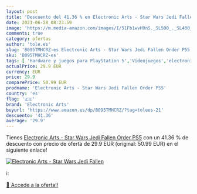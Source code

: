 ```yaml
---
layout: post
title: 'Descuento del 41.36 % en Electronic Arts - Star Wars Jedi Fallen '
date: 2021-06-28 08:23:59
image: 'https://m.media-amazon.com/images/I/51Fb1wvH9nS._SL500_._SL400_.jpg'
comments: true
category: ofertas
author: 'tole.es'
slug: 'B095TMHCRZ-es Electronic Arts - Star Wars Jedi Fallen Order PS5'
sku: 'B095TMHCRZ-es'
tags: [ 'Hardware y juegos para PlayStation 5','Videojuegos','electronic arts','ps5', ]
actualPrice: 29.9 EUR
currency: EUR
price: 29.9
comparePrice: 50.99 EUR
prodname: 'Electronic Arts - Star Wars Jedi Fallen Order PS5'
country: 'es'
flag: '🇪🇸'
brand: 'Electronic Arts'
buyurl: 'https://www.amazon.es/dp/B095TMHCRZ/?tag=tolees-21'
descuento: '41.36'
average: '29.9'
---
```


Tienes [Electronic Arts - Star Wars Jedi Fallen Order PS5](https://www.amazon.es/dp/B095TMHCRZ/?tag=tolees-21) con un 41.36 % de descuento con precio de oferta de 29.9 EUR (original: 50.99 EUR) en el siguiente enlace!

[![Electronic Arts - Star Wars Jedi Fallen ](https://m.media-amazon.com/images/I/51Fb1wvH9nS._SL500_._SL400_.jpg)](https://www.amazon.es/dp/B095TMHCRZ/?tag=tolees-21)

ℹ️:


[🛒 Accede a la oferta!!](https://www.amazon.es/dp/B095TMHCRZ/?tag=tolees-21)
